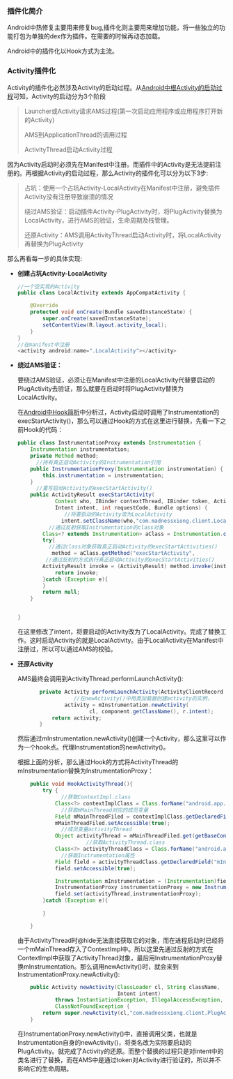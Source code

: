 ### 插件化简介

Android中热修复主要用来修复bug,插件化则主要用来增加功能，将一些独立的功能打包为单独的dex作为插件。在需要的时候再动态加载。

Android中的插件化以Hook方式为主流。

### Activity插件化

Activity的插件化必然涉及Activity的启动过程。从[Android中根Activity的启动过程](https://github.com/MadnessXiong/AndroidNote/blob/master/Frameworks相关/Android中根Activity的启动过程.md)可知，Activity的启动分为3个阶段

> Launcher或Activity请求AMS过程(第一次启动应用程序或应用程序打开新的Activity)
>
> AMS到ApplicationThread的调用过程
>
> ActivityThread启动Activity过程

因为Activity启动时必须先在Manifest中注册。而插件中的Activity是无法提前注册的。再根据Activity的启动过程，那么Activity的插件化可以分为以下3步:

> 占坑：使用一个占坑Activity-LocalActivity在Manifest中注册，避免插件Activity没有注册导致崩溃的情况
>
> 绕过AMS验证：启动插件Activity-PlugActivity时，将PlugActivity替换为LocalActivity，进行AMS的验证，生命周期及栈管理。
>
> 还原Activity：AMS调用ActivityThread启动Activity时，将LocalActivity再替换为PlugActivity

那么再看每一步的具体实现:

- **创建占坑Activity-LocalActivity**

  ```java
  //一个空实现的Activity
  public class LocalActivity extends AppCompatActivity {
  
      @Override
      protected void onCreate(Bundle savedInstanceState) {
          super.onCreate(savedInstanceState);
          setContentView(R.layout.activity_local);
      }
  }
  //在manifest中注册
  <activity android:name=".LocalActivity"></activity>
  ```

- **绕过AMS验证：**

  要绕过AMS验证，必须让在Manifest中注册的LocalActivity代替要启动的PlugActivity去验证，那么就要在启动时将PlugActivity替换为LocalActivity。

  在[Android中Hook简析](https://github.com/MadnessXiong/AndroidNote/blob/master/Frameworks相关/Android中Hook简析.md)中分析过，Activity启动时调用了Instrumentation的execStartActivity()，那么可以通过Hook的方式在这里进行替换，先看一下之前Hook的代码：

  ```java
  public class InstrumentationProxy extends Instrumentation {
      Instrumentation instrumentation;
      private Method method;
  		//持有真正启动Activity的Instrumentation引用
      public InstrumentationProxy(Instrumentation instrumentation) {
          this.instrumentation = instrumentation;
      }
    	//重写启动Activity的execStartActivity()
      public ActivityResult execStartActivity(
              Context who, IBinder contextThread, IBinder token, Activity target,
              Intent intent, int requestCode, Bundle options) {
        		 //将要启动的Activity改为LocalActivity
        		intent.setClassName(who,"com.madnessxiong.client.LocalActivity");
        	//通过反射获取Instrumentation的class对象
          Class<? extends Instrumentation> aClass = Instrumentation.class;
          try{
            //通过class对象获取真正启动Activity的execStartActivities()
  			 method = aClass.getMethod("execStartActivity",                Context.class,IBinder.class,IBinder.class,Activity.class,Intent.class,int.class,Bundle.class);
           //通过反射的方式执行真正启动Activity的execStartActivities()
          ActivityResult invoke = (ActivityResult) method.invoke(instrumentation, who, contextThread, token, target, intent, options);
              return invoke;
          }catch (Exception e){
          }
          return null;
      }
  
  
  }
  ```

  在这里修改了intent，将要启动的Activity改为了LocalActivity。完成了替换工作。这时启动Activity的就是LocalActivity。由于LocalActivity在Manifest中注册过，所以可以通过AMS的校验。

- **还原Activity**

  AMS最终会调用到ActivityThread.performLaunchActivity():

  ```java
         private Activity performLaunchActivity(ActivityClientRecord r, Intent customIntent) {
           			//在newActivity()中用类加载器创建activity的实例，
                 activity = mInstrumentation.newActivity(
                         cl, component.getClassName(), r.intent);
             return activity;
         }
  ```

  然后通过mInstrumentation.newActivity()创建一个Activity，那么这里可以作为一个hook点。代理Instrumentation的newActivity()。

  根据上面的分析，那么通过Hook的方式将ActivityThread的mInstrumentation替换为InstrumentationProxy：

  ```java
      public void HookActivityThread(){
          try {
            	//获取ContextImpl.class
              Class<?> contextImplClass = Class.forName("android.app.ContextImpl");
            	//获取mMainThread对应的成员变量
              Field mMainThreadFiled = contextImplClass.getDeclaredField("mMainThread");
              mMainThreadFiled.setAccessible(true);
            	//成员变量activityThread
              Object activityThread = mMainThreadFiled.get(getBaseContext());
  						//获取ActivityThread.class
              Class<?> activityThreadClass = Class.forName("android.app.ActivityThread");
            	//获取Instrumentation属性
              Field field = activityThreadClass.getDeclaredField("mInstrumentation");
              field.setAccessible(true);
  
              Instrumentation mInstrumentation = (Instrumentation)field.get(activityThread);
              InstrumentationProxy instrumentationProxy = new InstrumentationProxy(mInstrumentation);
              field.set(activityThread,instrumentationProxy);
          }catch (Exception e){
            
          }
  
      }
  ```

  由于ActivityThread时@hide无法直接获取它的对象，而在进程启动时已经将一个mMainThread存入了ContextImpl中。所以这里先通过反射的方式在ContextImpl中获取了ActivityThread对象，最后用InstrumentationProxy替换mInstrumentation。那么调用newActivity()时，就会来到InstrumentationProxy.newActivity():

  ```java
      public Activity newActivity(ClassLoader cl, String className,
                                  Intent intent)
              throws InstantiationException, IllegalAccessException,
              ClassNotFoundException {
          return super.newActivity(cl,"com.madnessxiong.client.PlugActivity",intent);
      }
  ```

  在InstrumentationProxy.newActivity()中，直接调用父类，也就是Instrumentation自身的newActivity()，将类名改为实际要启动的PlugActivity。就完成了Activity的还原。而整个替换的过程只是对intent中的类名进行了替换，而在AMS中是通过token对Activity进行验证的，所以并不影响它的生命周期。